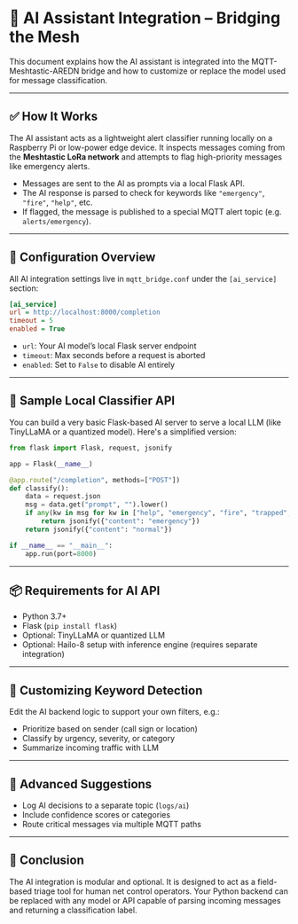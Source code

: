 
# 🧠 AI Assistant Integration – Bridging the Mesh

This document explains how the AI assistant is integrated into the MQTT-Meshtastic-AREDN bridge and how to customize or replace the model used for message classification.

---

## ✅ How It Works

The AI assistant acts as a lightweight alert classifier running locally on a Raspberry Pi or low-power edge device. It inspects messages coming from the **Meshtastic LoRa network** and attempts to flag high-priority messages like emergency alerts.

- Messages are sent to the AI as prompts via a local Flask API.
- The AI response is parsed to check for keywords like `"emergency"`, `"fire"`, `"help"`, etc.
- If flagged, the message is published to a special MQTT alert topic (e.g. `alerts/emergency`).

---

## 🧩 Configuration Overview

All AI integration settings live in `mqtt_bridge.conf` under the `[ai_service]` section:

```ini
[ai_service]
url = http://localhost:8000/completion
timeout = 5
enabled = True
```

- `url`: Your AI model’s local Flask server endpoint
- `timeout`: Max seconds before a request is aborted
- `enabled`: Set to `False` to disable AI entirely

---

## 🧪 Sample Local Classifier API

You can build a very basic Flask-based AI server to serve a local LLM (like TinyLLaMA or a quantized model). Here's a simplified version:

```python
from flask import Flask, request, jsonify

app = Flask(__name__)

@app.route("/completion", methods=["POST"])
def classify():
    data = request.json
    msg = data.get("prompt", "").lower()
    if any(kw in msg for kw in ["help", "emergency", "fire", "trapped", "flood"]):
        return jsonify({"content": "emergency"})
    return jsonify({"content": "normal"})

if __name__ == "__main__":
    app.run(port=8000)
```

---

## 📦 Requirements for AI API

- Python 3.7+
- Flask (`pip install flask`)
- Optional: TinyLLaMA or quantized LLM
- Optional: Hailo-8 setup with inference engine (requires separate integration)

---

## 📣 Customizing Keyword Detection

Edit the AI backend logic to support your own filters, e.g.:

- Prioritize based on sender (call sign or location)
- Classify by urgency, severity, or category
- Summarize incoming traffic with LLM

---

## 🔧 Advanced Suggestions

- Log AI decisions to a separate topic (`logs/ai`)
- Include confidence scores or categories
- Route critical messages via multiple MQTT paths

---

## 📍 Conclusion

The AI integration is modular and optional. It is designed to act as a field-based triage tool for human net control operators. Your Python backend can be replaced with any model or API capable of parsing incoming messages and returning a classification label.

